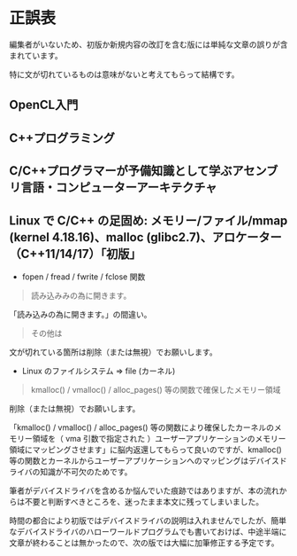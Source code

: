 # 正誤表

編集者がいないため、初版か新規内容の改訂を含む版には単純な文章の誤りが含まれています。

特に文が切れているものは意味がないと考えてもらって結構です。

## OpenCL入門

## C++プログラミング

## C/C++プログラマーが予備知識として学ぶアセンブリ言語・コンピューターアーキテクチャ

## Linux で C/C++ の足固め: メモリー/ファイル/mmap (kernel 4.18.16)、malloc (glibc2.7)、アロケーター（C++11/14/17）「初版」

* fopen / fread / fwrite / fclose 関数

> 読み込みみの為に開きます。

「読み込みの為に開きます。」の間違い。

>その他は

文が切れている箇所は削除（または無視）でお願いします。

* Linux のファイルシステム => file (カーネル)

> kmalloc() / vmalloc() / alloc_pages() 等の関数で確保したメモリー領域

削除（または無視）でお願いします。

「kmalloc() / vmalloc() / alloc_pages() 等の関数により確保したカーネルのメモリー領域を（ vma 引数で指定された ）ユーザーアプリケーションのメモリー領域にマッピングさせます」に脳内返還してもらって良いのですが、kmalloc() 等の関数とカーネルからユーザーアプリケーションへのマッピングはデバイスドライバの知識が不可欠のためです。

筆者がデバイスドライバを含めるか悩んでいた痕跡ではありますが、本の流れからは不要と判断すべきところを、迷ったまま本文に残ってしまいました。

時間の都合により初版ではデバイスドライバの説明は入れませんでしたが、簡単なデバイスドライバのハローワールドプログラムでも書いておけば、中途半端に文章が終わることは無かったので、次の版では大幅に加筆修正する予定です。



